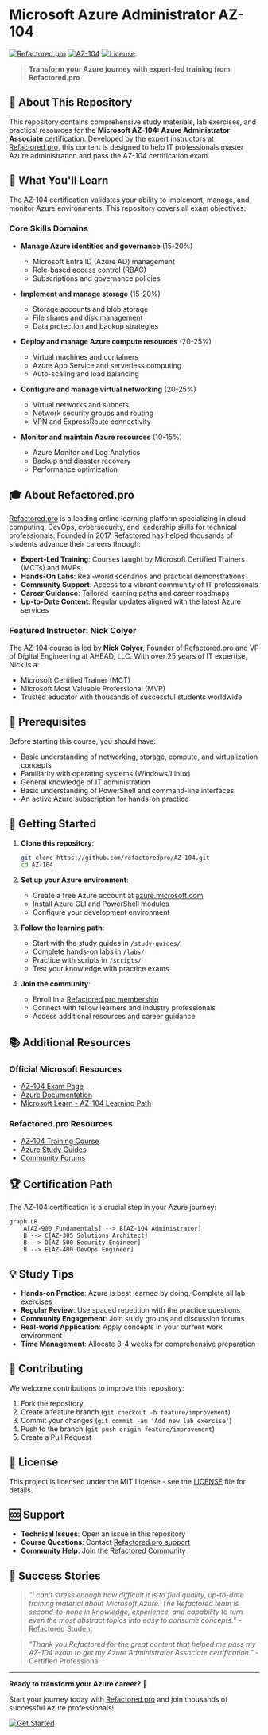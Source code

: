 # Microsoft Azure Administrator AZ-104

[![Refactored.pro](https://img.shields.io/badge/Refactored.pro-Premium%20Training-blue)](https://www.refactored.pro)
[![AZ-104](https://img.shields.io/badge/Microsoft-AZ--104-orange)](https://learn.microsoft.com/en-us/certifications/azure-administrator/)
[![License](https://img.shields.io/badge/License-MIT-green.svg)](LICENSE)

> **Transform your Azure journey with expert-led training from Refactored.pro**

## 🎯 About This Repository

This repository contains comprehensive study materials, lab exercises, and practical resources for the **Microsoft AZ-104: Azure Administrator Associate** certification. Developed by the expert instructors at [Refactored.pro](https://www.refactored.pro), this content is designed to help IT professionals master Azure administration and pass the AZ-104 certification exam.

## 🚀 What You'll Learn

The AZ-104 certification validates your ability to implement, manage, and monitor Azure environments. This repository covers all exam objectives:

### Core Skills Domains

- **Manage Azure identities and governance** (15-20%)
  - Microsoft Entra ID (Azure AD) management
  - Role-based access control (RBAC)
  - Subscriptions and governance policies

- **Implement and manage storage** (15-20%)
  - Storage accounts and blob storage
  - File shares and disk management
  - Data protection and backup strategies

- **Deploy and manage Azure compute resources** (20-25%)
  - Virtual machines and containers
  - Azure App Service and serverless computing
  - Auto-scaling and load balancing

- **Configure and manage virtual networking** (20-25%)
  - Virtual networks and subnets
  - Network security groups and routing
  - VPN and ExpressRoute connectivity

- **Monitor and maintain Azure resources** (10-15%)
  - Azure Monitor and Log Analytics
  - Backup and disaster recovery
  - Performance optimization


## 🎓 About Refactored.pro

[Refactored.pro](https://www.refactored.pro) is a leading online learning platform specializing in cloud computing, DevOps, cybersecurity, and leadership skills for technical professionals. Founded in 2017, Refactored has helped thousands of students advance their careers through:

- **Expert-Led Training**: Courses taught by Microsoft Certified Trainers (MCTs) and MVPs
- **Hands-On Labs**: Real-world scenarios and practical demonstrations
- **Community Support**: Access to a vibrant community of IT professionals
- **Career Guidance**: Tailored learning paths and career roadmaps
- **Up-to-Date Content**: Regular updates aligned with the latest Azure services

### Featured Instructor: Nick Colyer

The AZ-104 course is led by **Nick Colyer**, Founder of Refactored.pro and VP of Digital Engineering at AHEAD, LLC. With over 25 years of IT expertise, Nick is a:
- Microsoft Certified Trainer (MCT)
- Microsoft Most Valuable Professional (MVP)
- Trusted educator with thousands of successful students worldwide

## 🎯 Prerequisites

Before starting this course, you should have:

- Basic understanding of networking, storage, compute, and virtualization concepts
- Familiarity with operating systems (Windows/Linux)
- General knowledge of IT administration
- Basic understanding of PowerShell and command-line interfaces
- An active Azure subscription for hands-on practice

## 🚀 Getting Started

1. **Clone this repository**:
   ```bash
   git clone https://github.com/refactoredpro/AZ-104.git
   cd AZ-104
   ```

2. **Set up your Azure environment**:
   - Create a free Azure account at [azure.microsoft.com](https://azure.microsoft.com/free/)
   - Install Azure CLI and PowerShell modules
   - Configure your development environment

3. **Follow the learning path**:
   - Start with the study guides in `/study-guides/`
   - Complete hands-on labs in `/labs/`
   - Practice with scripts in `/scripts/`
   - Test your knowledge with practice exams

4. **Join the community**:
   - Enroll in a [Refactored.pro membership](https://www.refactored.pro/membership)
   - Connect with fellow learners and industry professionals
   - Access additional resources and career guidance

## 📚 Additional Resources

### Official Microsoft Resources
- [AZ-104 Exam Page](https://learn.microsoft.com/en-us/certifications/azure-administrator/)
- [Azure Documentation](https://docs.microsoft.com/en-us/azure/)
- [Microsoft Learn - AZ-104 Learning Path](https://learn.microsoft.com/en-us/training/paths/az-104-administrator-prerequisites/)

### Refactored.pro Resources
- [AZ-104 Training Course](https://courses.refactored.pro/p/az-104)
- [Azure Study Guides](https://www.refactored.pro/study-guides)
- [Community Forums](https://www.refactored.pro/membership)

## 🏆 Certification Path

The AZ-104 certification is a crucial step in your Azure journey:

```mermaid
graph LR
    A[AZ-900 Fundamentals] --> B[AZ-104 Administrator]
    B --> C[AZ-305 Solutions Architect]
    B --> D[AZ-500 Security Engineer]
    B --> E[AZ-400 DevOps Engineer]
```

## 💡 Study Tips

- **Hands-on Practice**: Azure is best learned by doing. Complete all lab exercises
- **Regular Review**: Use spaced repetition with the practice questions
- **Community Engagement**: Join study groups and discussion forums
- **Real-world Application**: Apply concepts in your current work environment
- **Time Management**: Allocate 3-4 weeks for comprehensive preparation

## 🤝 Contributing

We welcome contributions to improve this repository:

1. Fork the repository
2. Create a feature branch (`git checkout -b feature/improvement`)
3. Commit your changes (`git commit -am 'Add new lab exercise'`)
4. Push to the branch (`git push origin feature/improvement`)
5. Create a Pull Request

## 📄 License

This project is licensed under the MIT License - see the [LICENSE](LICENSE) file for details.

## 🆘 Support

- **Technical Issues**: Open an issue in this repository
- **Course Questions**: Contact [Refactored.pro support](https://support.refactored.pro)
- **Community Help**: Join the [Refactored Community](https://www.refactored.pro/membership)

## 🌟 Success Stories

> *"I can't stress enough how difficult it is to find quality, up-to-date training material about Microsoft Azure. The Refactored team is second-to-none in knowledge, experience, and capability to turn even the most abstract topics into easy to consume concepts."* - Refactored Student

> *"Thank you Refactored for the great content that helped me pass my AZ-104 exam to get my Azure Administrator Associate certification."* - Certified Professional

---

**Ready to transform your Azure career?** 🚀

Start your journey today with [Refactored.pro](https://www.refactored.pro) and join thousands of successful Azure professionals!

[![Get Started](https://img.shields.io/badge/Get%20Started-Refactored.pro-blue?style=for-the-badge)](https://www.refactored.pro/membership)